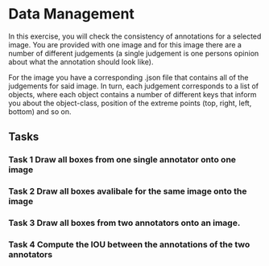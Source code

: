# Data Management 
In this exercise, you will check the consistency of annotations for a selected image. You are provided with one image and for this image there are a number of different judgements (a single judgement is one persons opinion about what the annotation should look like).  

For the image you have a corresponding .json file that contains all of the judgements for said image. In turn, each judgement corresponds to a list of objects, where each object contains a number of different keys that inform you about the object-class, position of the extreme points (top, right, left, bottom) and so on. 

## Tasks 
### Task 1 Draw all boxes from one single annotator onto one image


### Task 2 Draw all boxes avalibale for the same image onto the image



### Task 3 Draw all boxes from two annotators onto an image. 




### Task 4 Compute the IOU between the annotations of the two annotators

